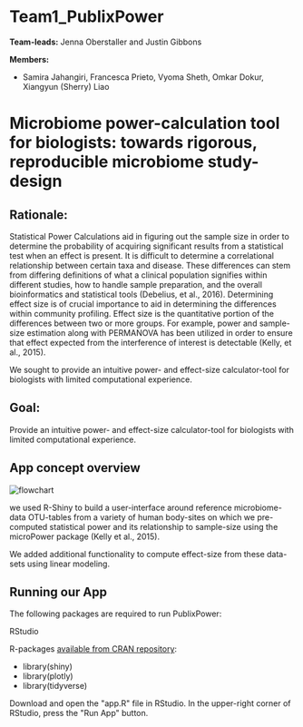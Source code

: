 # Team1_PublixPower
**Team-leads:** Jenna Oberstaller and Justin Gibbons

**Members:**
 
 * Samira Jahangiri, Francesca Prieto, Vyoma Sheth, Omkar Dokur, Xiangyun (Sherry) Liao

# Microbiome power-calculation tool for biologists: towards rigorous, reproducible microbiome study-design


## Rationale:

Statistical Power Calculations aid in figuring out the sample size in order to determine the probability of
acquiring significant results from a statistical test when an effect is present. It is difficult to determine
a correlational relationship between certain taxa and disease. These differences can stem from differing
definitions of what a clinical population signifies within different studies, how to handle sample preparation,
and the overall bioinformatics and statistical tools (Debelius, et al., 2016). Determining effect size is of crucial
importance to aid in determining the differences within community profiling. Effect size is the quantitative
portion of the differences between two or more groups. For example, power and sample-size estimation along
with PERMANOVA has been utilized in order to ensure that effect expected from the interference of interest
is detectable (Kelly, et al., 2015).

We sought to provide an intuitive power- and effect-size calculator-tool for biologists with limited computational experience.

## Goal:

Provide an intuitive power- and effect-size calculator-tool for biologists with limited computational experience.

## App concept overview

![flowchart](https://github.com/USFOneHealthCodeathon2020/Team1_Publix/blob/master/Flowchart.png)

we used R-Shiny to build a user-interface around reference microbiome-data OTU-tables from a variety of human body-sites on which we pre-computed statistical power and its relationship to sample-size using the microPower package (Kelly et al., 2015). 

We added additional functionality to compute effect-size from these data-sets using linear modeling.

## Running our App

The following packages are required to run PublixPower:

RStudio

R-packages [available from CRAN repository]():
 * library(shiny)
 * library(plotly)
 * library(tidyverse)

Download and open the "app.R" file in RStudio. In the upper-right corner of RStudio, press the "Run App" button.



  
  

